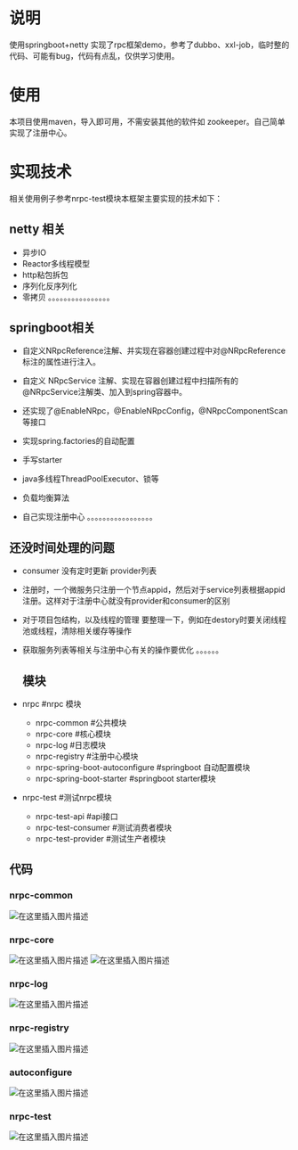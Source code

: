 
# 说明

使用springboot+netty 实现了rpc框架demo，参考了dubbo、xxl-job，临时整的代码、可能有bug，代码有点乱，仅供学习使用。

# 使用

本项目使用maven，导入即可用，不需安装其他的软件如 zookeeper。自己简单实现了注册中心。

# 实现技术

相关使用例子参考nrpc-test模块本框架主要实现的技术如下：


## netty 相关

  - 异步IO
 - Reactor多线程模型
 - http粘包拆包
 - 序列化反序列化
 - 零拷贝
  。。。。。。。。。。。。。。。。


## springboot相关

 - 自定义NRpcReference注解、并实现在容器创建过程中对@NRpcReference标注的属性进行注入。

 - 自定义 NRpcService 注解、实现在容器创建过程中扫描所有的@NRpcService注解类、加入到spring容器中。

-  还实现了@EnableNRpc，@EnableNRpcConfig，@NRpcComponentScan等接口

 - 实现spring.factories的自动配置

 - 手写starter

 - java多线程ThreadPoolExecutor、锁等

 - 负载均衡算法

 - 自己实现注册中心
  。。。。。。。。。。。。。。。。。


## 还没时间处理的问题

- consumer 没有定时更新 provider列表
- 注册时，一个微服务只注册一个节点appid，然后对于service列表根据appid注册。这样对于注册中心就没有provider和consumer的区别
- 对于项目包结构，以及线程的管理 要整理一下，例如在destory时要关闭线程池或线程，清除相关缓存等操作
- 获取服务列表等相关与注册中心有关的操作要优化
。。。。。。


  
  ## 模块

  
- nrpc   #nrpc 模块
  * nrpc-common  #公共模块
  * nrpc-core    #核心模块
  * nrpc-log     #日志模块
  * nrpc-registry    #注册中心模块
  * nrpc-spring-boot-autoconfigure   #springboot 自动配置模块
  * nrpc-spring-boot-starter     #springboot starter模块
- nrpc-test             #测试nrpc模块
  * nrpc-test-api    #api接口
  * nrpc-test-consumer  #测试消费者模块
  * nrpc-test-provider    #测试生产者模块
            
## 代码
### nrpc-common
![在这里插入图片描述](https://img-blog.csdnimg.cn/20201027160824209.png?x-oss-process=image/watermark,type_ZmFuZ3poZW5naGVpdGk,shadow_10,text_aHR0cHM6Ly9ibG9nLmNzZG4ubmV0L3UwMTMzNzgzMDY=,size_16,color_FFFFFF,t_70#pic_center)
### nrpc-core
![在这里插入图片描述](https://img-blog.csdnimg.cn/20201027160834994.png?x-oss-process=image/watermark,type_ZmFuZ3poZW5naGVpdGk,shadow_10,text_aHR0cHM6Ly9ibG9nLmNzZG4ubmV0L3UwMTMzNzgzMDY=,size_16,color_FFFFFF,t_70#pic_center)
![在这里插入图片描述](https://img-blog.csdnimg.cn/20201027160842439.png?x-oss-process=image/watermark,type_ZmFuZ3poZW5naGVpdGk,shadow_10,text_aHR0cHM6Ly9ibG9nLmNzZG4ubmV0L3UwMTMzNzgzMDY=,size_16,color_FFFFFF,t_70#pic_center)
### nrpc-log
![在这里插入图片描述](https://img-blog.csdnimg.cn/20201027160851569.png?x-oss-process=image/watermark,type_ZmFuZ3poZW5naGVpdGk,shadow_10,text_aHR0cHM6Ly9ibG9nLmNzZG4ubmV0L3UwMTMzNzgzMDY=,size_16,color_FFFFFF,t_70#pic_center)
### nrpc-registry
![在这里插入图片描述](https://img-blog.csdnimg.cn/20201027160858414.png?x-oss-process=image/watermark,type_ZmFuZ3poZW5naGVpdGk,shadow_10,text_aHR0cHM6Ly9ibG9nLmNzZG4ubmV0L3UwMTMzNzgzMDY=,size_16,color_FFFFFF,t_70#pic_center)
### autoconfigure
![在这里插入图片描述](https://img-blog.csdnimg.cn/20201027160908225.png?x-oss-process=image/watermark,type_ZmFuZ3poZW5naGVpdGk,shadow_10,text_aHR0cHM6Ly9ibG9nLmNzZG4ubmV0L3UwMTMzNzgzMDY=,size_16,color_FFFFFF,t_70#pic_center)
### nrpc-test
![在这里插入图片描述](https://img-blog.csdnimg.cn/20201027160914893.png?x-oss-process=image/watermark,type_ZmFuZ3poZW5naGVpdGk,shadow_10,text_aHR0cHM6Ly9ibG9nLmNzZG4ubmV0L3UwMTMzNzgzMDY=,size_16,color_FFFFFF,t_70#pic_center)
